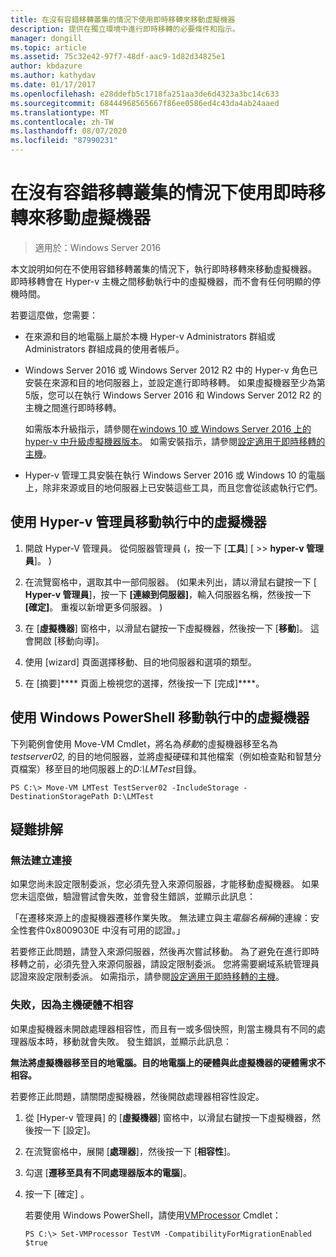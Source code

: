 ```yaml
---
title: 在沒有容錯移轉叢集的情況下使用即時移轉來移動虛擬機器
description: 提供在獨立環境中進行即時移轉的必要條件和指示。
manager: dongill
ms.topic: article
ms.assetid: 75c32e42-97f7-48df-aac9-1d82d34825e1
author: kbdazure
ms.author: kathydav
ms.date: 01/17/2017
ms.openlocfilehash: e28ddefb5c1718fa251aa3de6d4323a3bc14c633
ms.sourcegitcommit: 68444968565667f86ee0586ed4c43da4ab24aaed
ms.translationtype: MT
ms.contentlocale: zh-TW
ms.lasthandoff: 08/07/2020
ms.locfileid: "87990231"
---
```

# <a name="use-live-migration-without-failover-clustering-to-move-a-virtual-machine"></a>在沒有容錯移轉叢集的情況下使用即時移轉來移動虛擬機器

>適用於：Windows Server 2016

本文說明如何在不使用容錯移轉叢集的情況下，執行即時移轉來移動虛擬機器。 即時移轉會在 Hyper-v 主機之間移動執行中的虛擬機器，而不會有任何明顯的停機時間。

若要這麼做，您需要：

- 在來源和目的地電腦上屬於本機 Hyper-v Administrators 群組或 Administrators 群組成員的使用者帳戶。

- Windows Server 2016 或 Windows Server 2012 R2 中的 Hyper-v 角色已安裝在來源和目的地伺服器上，並設定進行即時移轉。 如果虛擬機器至少為第5版，您可以在執行 Windows Server 2016 和 Windows Server 2012 R2 的主機之間進行即時移轉。

    如需版本升級指示，請參閱在[windows 10 或 Windows Server 2016 上的 hyper-v 中升級虛擬機器版本](../deploy/Upgrade-virtual-machine-version-in-Hyper-V-on-Windows-or-Windows-Server.md)。 如需安裝指示，請參閱[設定適用于即時移轉的主機](../deploy/Set-up-hosts-for-live-migration-without-Failover-Clustering.md)。

- Hyper-v 管理工具安裝在執行 Windows Server 2016 或 Windows 10 的電腦上，除非來源或目的地伺服器上已安裝這些工具，而且您會從該處執行它們。

## <a name="use-hyper-v-manager-to-move-a-running-virtual-machine"></a>使用 Hyper-v 管理員移動執行中的虛擬機器

1.  開啟 Hyper-V 管理員。 從伺服器管理員 (，按一下 [**工具**] [  >> **hyper-v 管理員**]。 ) 

2.  在流覽窗格中，選取其中一部伺服器。  (如果未列出，請以滑鼠右鍵按一下 [ **Hyper-v 管理員**]，按一下 **[連線到伺服器]**，輸入伺服器名稱，然後按一下 **[確定]**。 重複以新增更多伺服器。 ) 

3.  在 [**虛擬機器**] 窗格中，以滑鼠右鍵按一下虛擬機器，然後按一下 [**移動**]。 這會開啟 [移動向導]。

4.  使用 [wizard] 頁面選擇移動、目的地伺服器和選項的類型。

5.  在 [摘要]**** 頁面上檢視您的選擇，然後按一下 [完成]****。

## <a name="use-windows-powershell-to-move-a-running-virtual-machine"></a>使用 Windows PowerShell 移動執行中的虛擬機器

下列範例會使用 Move-VM Cmdlet，將名為*移動*的虛擬機器移至名為*testserver02,* 的目的地伺服器，並將虛擬硬碟和其他檔案（例如檢查點和智慧分頁檔案）移至目的地伺服器上的*D:\LMTest*目錄。

```
PS C:\> Move-VM LMTest TestServer02 -IncludeStorage -DestinationStoragePath D:\LMTest
```

## <a name="troubleshooting"></a>疑難排解

### <a name="failed-to-establish-a-connection"></a>無法建立連接

如果您尚未設定限制委派，您必須先登入來源伺服器，才能移動虛擬機器。 如果您未這麼做，驗證嘗試會失敗，並會發生錯誤，並顯示此訊息：

「在遷移來源上的虛擬機器遷移作業失敗。
無法建立與主*電腦名稱稱*的連線：安全性套件0x8009030E 中沒有可用的認證。」

 若要修正此問題，請登入來源伺服器，然後再次嘗試移動。 為了避免在進行即時移轉之前，必須先登入來源伺服器，請設定限制委派。 您將需要網域系統管理員認證來設定限制委派。 如需指示，請參閱[設定適用于即時移轉的主機](../deploy/Set-up-hosts-for-live-migration-without-Failover-Clustering.md)。

 ### <a name="failed-because-the-host-hardware-isnt-compatible"></a>失敗，因為主機硬體不相容

 如果虛擬機器未開啟處理器相容性，而且有一或多個快照，則當主機具有不同的處理器版本時，移動就會失敗。 發生錯誤，並顯示此訊息：

**無法將虛擬機器移至目的地電腦。目的地電腦上的硬體與此虛擬機器的硬體需求不相容。**

 若要修正此問題，請關閉虛擬機器，然後開啟處理器相容性設定。

1. 從 [Hyper-v 管理員] 的 [**虛擬機器**] 窗格中，以滑鼠右鍵按一下虛擬機器，然後按一下 [設定]。
2. 在流覽窗格中，展開 [**處理器**]，然後按一下 [**相容性**]。
3. 勾選 [**遷移至具有不同處理器版本的電腦**]。
4. 按一下 [確定]  。

   若要使用 Windows PowerShell，請使用[VMProcessor](/powershell/module/hyper-v/set-vmprocessor?view=win10-ps) Cmdlet：

   ```
   PS C:\> Set-VMProcessor TestVM -CompatibilityForMigrationEnabled $true
   ```